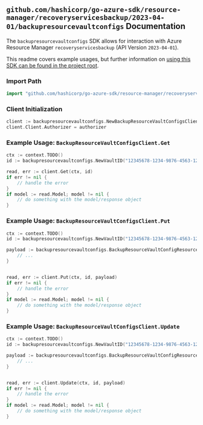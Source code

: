 
## `github.com/hashicorp/go-azure-sdk/resource-manager/recoveryservicesbackup/2023-04-01/backupresourcevaultconfigs` Documentation

The `backupresourcevaultconfigs` SDK allows for interaction with Azure Resource Manager `recoveryservicesbackup` (API Version `2023-04-01`).

This readme covers example usages, but further information on [using this SDK can be found in the project root](https://github.com/hashicorp/go-azure-sdk/tree/main/docs).

### Import Path

```go
import "github.com/hashicorp/go-azure-sdk/resource-manager/recoveryservicesbackup/2023-04-01/backupresourcevaultconfigs"
```


### Client Initialization

```go
client := backupresourcevaultconfigs.NewBackupResourceVaultConfigsClientWithBaseURI("https://management.azure.com")
client.Client.Authorizer = authorizer
```


### Example Usage: `BackupResourceVaultConfigsClient.Get`

```go
ctx := context.TODO()
id := backupresourcevaultconfigs.NewVaultID("12345678-1234-9876-4563-123456789012", "example-resource-group", "vaultName")

read, err := client.Get(ctx, id)
if err != nil {
	// handle the error
}
if model := read.Model; model != nil {
	// do something with the model/response object
}
```


### Example Usage: `BackupResourceVaultConfigsClient.Put`

```go
ctx := context.TODO()
id := backupresourcevaultconfigs.NewVaultID("12345678-1234-9876-4563-123456789012", "example-resource-group", "vaultName")

payload := backupresourcevaultconfigs.BackupResourceVaultConfigResource{
	// ...
}


read, err := client.Put(ctx, id, payload)
if err != nil {
	// handle the error
}
if model := read.Model; model != nil {
	// do something with the model/response object
}
```


### Example Usage: `BackupResourceVaultConfigsClient.Update`

```go
ctx := context.TODO()
id := backupresourcevaultconfigs.NewVaultID("12345678-1234-9876-4563-123456789012", "example-resource-group", "vaultName")

payload := backupresourcevaultconfigs.BackupResourceVaultConfigResource{
	// ...
}


read, err := client.Update(ctx, id, payload)
if err != nil {
	// handle the error
}
if model := read.Model; model != nil {
	// do something with the model/response object
}
```
